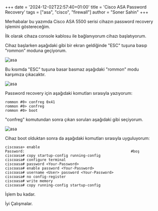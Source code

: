 +++
date = '2024-12-02T22:57:40+01:00'
title = 'Cisco ASA Password Recovery'
tags = ["asa", "cisco", "firewall"]
author = "Soner Sahin"
+++

Merhabalar bu yazımda Cisco ASA 5500 serisi cihazın password recovery işlemini göstereceğim.

İlk olarak cihaza console kablosu ile bağlanıyorum cihazı başlatıyorum.

Cihaz başlarken aşağıdaki gibi bir ekran geldiğinde "ESC" tuşuna basıp "rommon" moduna geçiyorum.

![asa](/images/ASAPasswordRecovery/1.png)

Bu kısımda "ESC" tuşuna basar basmaz aşağıdaki "rommon" modu karşımıza çıkacaktır.

![asa](/images/ASAPasswordRecovery/2.png)

Password recovery için aşağıdaki komutları sırasıyla yazıyorum:

```
rommon #0> confreg 0x41
rommon #0> confreg
rommon #0> boot
```

"confreg" komutundan sonra çıkan soruları aşağıdaki gibi seçiyorum.

![asa](/images/ASAPasswordRecovery/3.png)

Cihaz boot olduktan sonra da aşağıdaki komutları sırasıyla uyguluyorum:

```
ciscoasa> enable
Password:                                                 #boş
ciscoasa# copy startup-config running-config
ciscoasa# configure terminal
ciscoasa# password <Your-Password>
ciscoasa# enable password <Your-Password>
ciscoasa# username <User> password <Your-Password>
ciscoasa# no config-register
ciscoasa# write memory
ciscoasa# copy running-config startup-config
```

İşlem bu kadar.

İyi Çalışmalar.


